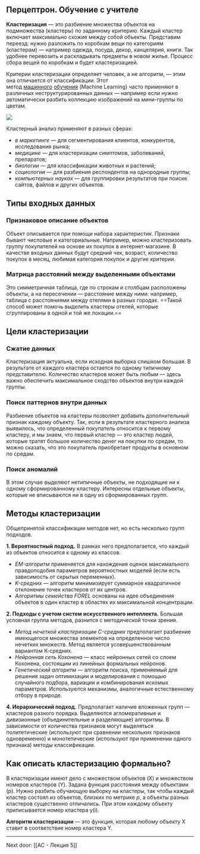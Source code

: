 ## Перцептрон. Обучение с учителе

**Кластеризация** — это разбиение множества объектов на подмножества (кластеры) по заданному критерию. Каждый кластер включает максимально схожие между собой объекты. Представим переезд: нужно разложить по коробкам вещи по категориям (кластерам) — например одежда, посуда, декор, канцелярия, книги. Так удобнее перевозить и раскладывать предметы в новом жилье. Процесс сбора вещей по коробкам и будет кластеризацией.

Критерии кластеризации определяет человек, а не алгоритм, — этим она отличается от классификации. Этот метод [машинного](https://blog.skillfactory.ru/glossary/mashinnoe-obuchenie/) [обучения](https://blog.skillfactory.ru/glossary/mashinnoe-obuchenie/) (Machine Learning) часто применяют в различных неструктурированных данных — например если нужно автоматически разбить коллекцию изображений на мини-группы по цветам.

  
![](https://blog.skillfactory.ru/wp-content/uploads/2023/02/screenshot-2021-10-15-at-12.22.26.png)

Кластерный анализ применяют в разных сферах:

- *в маркетинге* — для сегментирования клиентов, конкурентов, исследования рынка;
- *медицине* — для кластеризации симптомов, заболеваний, препаратов;
- *биологии* — для классификации животных и растений;
- *социологии* — для разбиения респондентов на однородные группы;
- *компьютерных науках* — для группировки результатов при поиске сайтов, файлов и других объектов.

## Типы входных данных

### Признаковое описание объектов

Объект описывается при помощи набора характеристик. Признаки бывают числовые и категориальные. Например, можно кластеризовать группу покупателей на основе их покупок в интернет-магазине. В качестве входных данных будут средний чек, возраст, количество покупок в месяц, любимая категория покупок и другие критерии.

### Матрица расстояний между выделенными объектами

Это симметричная таблица, где по строкам и столбцам расположены объекты, а на пересечении — расстояние между ними: например, таблица с расстояниями между отелями в разных городах. ==Такой способ может помочь выделить кластеры отелей, которые сгруппированы в одной и той же локации.==

## Цели кластеризации

### Сжатие данных

Кластеризация актуальна, если исходная выборка слишком большая. В результате от каждого кластера остается по одному типичному представителю. Количество кластеров может быть любым — здесь важно обеспечить максимальное сходство объектов внутри каждой группы.

### Поиск паттернов внутри данных

Разбиение объектов на кластеры позволяет добавить дополнительный признак каждому объекту. Так, если в результате кластерного анализа выявилось, что определенный покупатель относится к первому кластеру, и мы знаем, что первый кластер — это кластер людей, которые тратят большое количество денег на покупки по средам, то можно сказать, что это покупатель приобретает продукты в основном по средам.

### Поиск аномалий

В этом случае выделяют нетипичные объекты, не подходящие ни к одному сформированному кластеру. Интересны отдельные объекты, которые не вписываются ни в одну из сформированных групп.

## Методы кластеризации

Общепринятой классификации методов нет, но есть несколько групп подходов.

**1. Вероятностный подход.** В рамках него предполагается, что каждый из объектов относится к одному из классов.

- _EM-алгоритм_ применяется для нахождения оценок максимального правдоподобия параметров вероятностных моделей (если есть зависимость от скрытых переменных).
- _K-средних_ — алгоритм минимизирует суммарное квадратичное отклонение точек кластеров от их центров.
- _Алгоритмы семейства FOREL_ основаны на идее объединения объектов в один кластер в областях их максимальной концентрации.

**2. Подходы с учетом систем искусственного интеллекта.** Большая условная группа методов, разнится с методической точки зрения.

- _Метод нечеткой кластеризации C-средних_ предполагает разбиение имеющегося множества элементов на определенное число нечетких множеств. Метод является усовершенствованным вариантом К-средних.
- _Нейронная сеть Кохонена_ — класс нейронных сетей со слоем Кохонена, состоящим из линейных формальных нейронов.
- _Генетический алгоритм_ — алгоритм поиска, применяемый для решения задач оптимизации и моделирования с помощью случайного подбора, вариации и комбинирования искомых параметров. Используются механизмы, аналогичные естественному отбору в природе.

**4. Иерархический подход.** Предполагает наличие вложенных групп — кластеров разного порядка. Выделяются агломеративные и дивизионные (объединительные и разделяющие) алгоритмы. В зависимости от количества признаков могут выделяться политетические (используют при сравнении нескольких признаков одновременно) и монотетические (используют при применении одного признака) методы классификации.

## Как описать кластеризацию формально?

В кластеризации имеют дело с множеством объектов (X) и множеством номеров кластеров (Y). Задана функция расстояния между объектами (_p_). Нужно разбить обучающую выборку на кластеры, так чтобы каждый кластер состоял из объектов, близких по метрике _p_, а объекты разных кластеров существенно отличались. При этом каждому объекту приписывается номер кластера y(i).

**Алгоритм кластеризации** — это функция, которая любому объекту X ставит в соответствие номер кластера Y.

---

Next door: [[АС - Лекция 5]]
